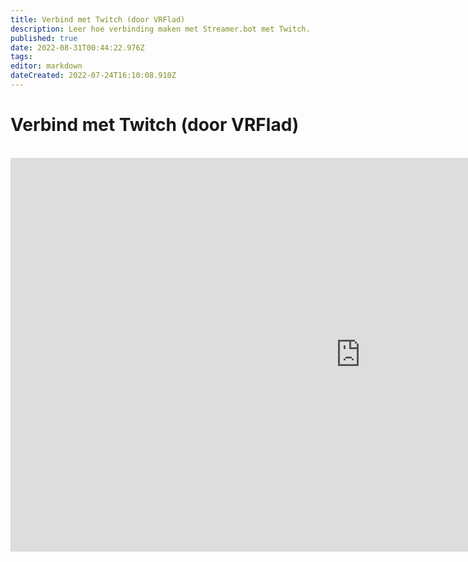 ```yaml
---
title: Verbind met Twitch (door VRFlad)
description: Leer hoe verbinding maken met Streamer.bot met Twitch.
published: true
date: 2022-08-31T00:44:22.976Z
tags: 
editor: markdown
dateCreated: 2022-07-24T16:10:08.910Z
---
```


# Verbind met Twitch (door VRFlad)
<br>
<iframe width="1120" height="630" src="https://www.youtube.com/embed/7MkzsxgfVgg" title="YouTube video player" frameborder="0" allow="accelerometer; autoplay; clipboard-write; encrypted-media; gyroscope; picture-in-picture" allowfullscreen></iframe>